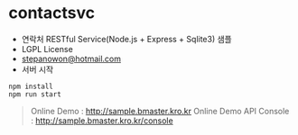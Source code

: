 # contactsvc

* 연락처 RESTful Service(Node.js + Express + Sqlite3) 샘플
* LGPL License 
* stepanowon@hotmail.com
* 서버 시작
<pre><code>npm install
npm run start
</code></pre>

> Online Demo : http://sample.bmaster.kro.kr
> Online Demo API Console : http://sample.bmaster.kro.kr/console
